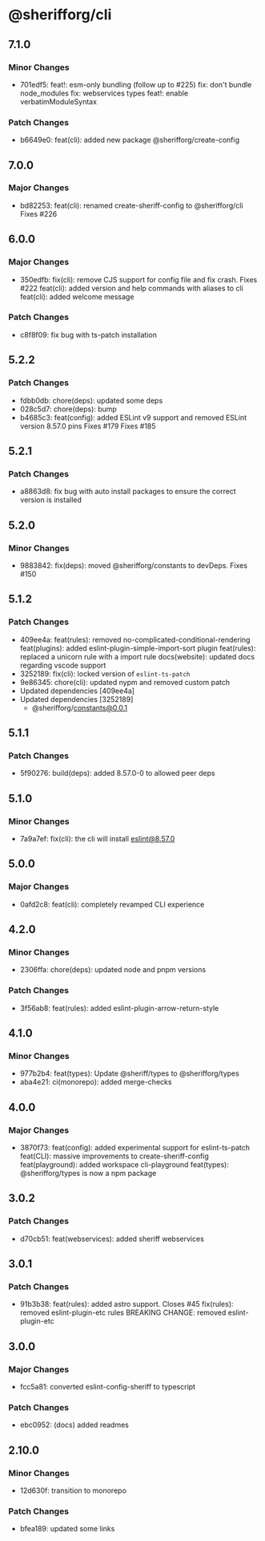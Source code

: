 # @sherifforg/cli

## 7.1.0

### Minor Changes

- 701edf5: feat!: esm-only bundling (follow up to #225)
  fix: don't bundle node_modules
  fix: webservices types
  feat!: enable verbatimModuleSyntax

### Patch Changes

- b6649e0: feat(cli): added new package @sherifforg/create-config

## 7.0.0

### Major Changes

- bd82253: feat(cli): renamed create-sheriff-config to @sherifforg/cli
  Fixes #226

## 6.0.0

### Major Changes

- 350edfb: fix(cli): remove CJS support for config file and fix crash. Fixes #222
  feat(cli): added version and help commands with aliases to cli
  feat(cli): added welcome message

### Patch Changes

- c8f8f09: fix bug with ts-patch installation

## 5.2.2

### Patch Changes

- fdbb0db: chore(deps): updated some deps
- 028c5d7: chore(deps): bump
- b4685c3: feat(config): added ESLint v9 support and removed ESLint version 8.57.0 pins
  Fixes #179
  Fixes #185

## 5.2.1

### Patch Changes

- a8863d8: fix bug with auto install packages to ensure the correct version is installed

## 5.2.0

### Minor Changes

- 9883842: fix(deps): moved @sherifforg/constants to devDeps. Fixes #150

## 5.1.2

### Patch Changes

- 409ee4a: feat(rules): removed no-complicated-conditional-rendering
  feat(plugins): added eslint-plugin-simple-import-sort plugin
  feat(rules): replaced a unicorn rule with a import rule
  docs(website): updated docs regarding vscode support
- 3252189: fix(cli): locked version of `eslint-ts-patch`
- 9e86345: chore(cli): updated nypm and removed custom patch
- Updated dependencies [409ee4a]
- Updated dependencies [3252189]
  - @sherifforg/constants@0.0.1

## 5.1.1

### Patch Changes

- 5f90276: build(deps): added 8.57.0-0 to allowed peer deps

## 5.1.0

### Minor Changes

- 7a9a7ef: fix(cli): the cli will install eslint@8.57.0

## 5.0.0

### Major Changes

- 0afd2c8: feat(cli): completely revamped CLI experience

## 4.2.0

### Minor Changes

- 2306ffa: chore(deps): updated node and pnpm versions

### Patch Changes

- 3f56ab8: feat(rules): added eslint-plugin-arrow-return-style

## 4.1.0

### Minor Changes

- 977b2b4: feat(types): Update @sheriff/types to @sherifforg/types
- aba4e21: ci(monorepo): added merge-checks

## 4.0.0

### Major Changes

- 3870f73: feat(config): added experimental support for eslint-ts-patch
  feat(CLI): massive improvements to create-sheriff-config
  feat(playground): added workspace cli-playground
  feat(types): @sherifforg/types is now a npm package

## 3.0.2

### Patch Changes

- d70cb51: feat(webservices): added sheriff webservices

## 3.0.1

### Patch Changes

- 91b3b38: feat(rules): added astro support. Closes #45
  fix(rules): removed eslint-plugin-etc rules
  BREAKING CHANGE: removed eslint-plugin-etc

## 3.0.0

### Major Changes

- fcc5a81: converted eslint-config-sheriff to typescript

### Patch Changes

- ebc0952: (docs) added readmes

## 2.10.0

### Minor Changes

- 12d630f: transition to monorepo

### Patch Changes

- bfea189: updated some links

